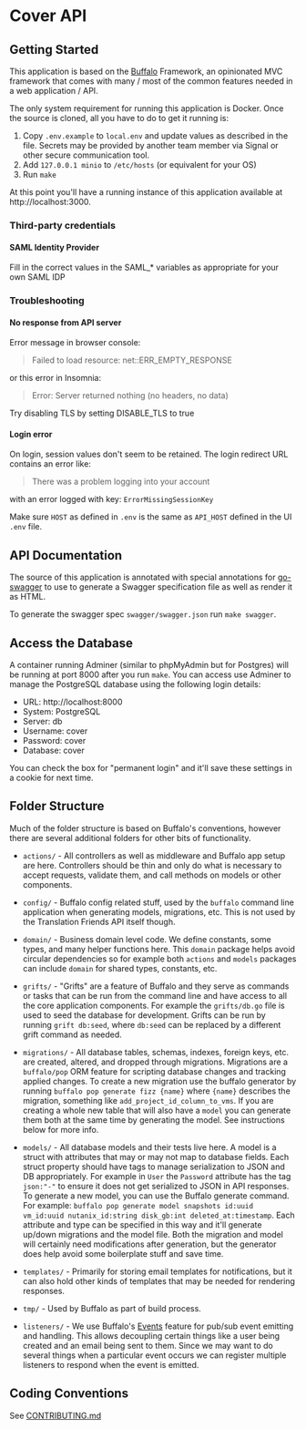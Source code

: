 # Cover API

## Getting Started
This application is based on the [Buffalo](https://gobuffalo.io) Framework, an opinionated MVC framework that comes 
with many / most of the common features needed in a web application / API.

The only system requirement for running this application is Docker. Once the source is cloned, all you have 
to do to get it running is:

1. Copy `.env.example` to `local.env` and update values as described in the file. Secrets may be provided by another team member via Signal or other secure communication tool.
1. Add `127.0.0.1 minio` to `/etc/hosts` (or equivalent for your OS)
1. Run `make`

At this point you'll have a running instance of this application available at http://localhost:3000.

### Third-party credentials

#### SAML Identity Provider

Fill in the correct values in the SAML_* variables as appropriate for
your own SAML IDP

### Troubleshooting

#### No response from API server 
 
Error message in browser console:

> Failed to load resource: net::ERR_EMPTY_RESPONSE 

or this error in Insomnia:

> Error: Server returned nothing (no headers, no data)
  
Try disabling TLS by setting DISABLE_TLS to true

#### Login error

On login, session values don't seem to be retained. The login redirect URL contains an error like:

> There was a problem logging into your account

with an error logged with key: `ErrorMissingSessionKey`

Make sure `HOST` as defined in `.env` is the same as `API_HOST` defined in the UI `.env` file.

## API Documentation
The source of this application is annotated with special annotations for [go-swagger](https://goswagger.io) to use
to generate a Swagger specification file as well as render it as HTML. 

To generate the swagger spec `swagger/swagger.json` run `make swagger`.

## Access the Database
A container running Adminer (similar to phpMyAdmin but for Postgres) will be running at port 8000 after you run `make`. 
You can access use Adminer to manage the PostgreSQL database using the following login details:

 - URL: http://localhost:8000
 - System: PostgreSQL
 - Server: db
 - Username: cover
 - Password: cover
 - Database: cover

You can check the box for "permanent login" and it'll save these settings in a cookie for next time. 

## Folder Structure
Much of the folder structure is based on 
Buffalo's conventions, however there are several additional folders for other bits of functionality. 

 - `actions/` - All controllers as well as middleware and Buffalo app setup are here. Controllers should be thin and
    only do what is necessary to accept requests, validate them, and call methods on models or other components.
 
 - `config/` - Buffalo config related stuff, used by the `buffalo` command line application when generating models, 
   migrations, etc. This is not used by the Translation Friends API itself though.
   
 - `domain/` - Business domain level code. We define constants, some types, and many helper functions here. This 
   `domain` package helps avoid circular dependencies so for example both `actions` and `models` packages can include
   `domain` for shared types, constants, etc.
   
 - `grifts/` - "Grifts" are a feature of Buffalo and they serve as commands or tasks that can be run from the command
   line and have access to all the core application components. For example the `grifts/db.go` file is used to seed 
   the database for development. Grifts can be run by running `grift db:seed`, where `db:seed` can be replaced by a 
   different grift command as needed.
   
 - `migrations/` - All database tables, schemas, indexes, foreign keys, etc. are created, altered, and dropped through 
   migrations. Migrations are a `buffalo/pop` ORM feature for scripting database changes and tracking applied changes.
   To create a new migration use the buffalo generator by running `buffalo pop generate fizz {name}` where `{name}` 
   describes the migration, something like `add_project_id_column_to_vms`. If you are creating a whole new table that
   will also have a `model` you can generate them both at the same time by generating the model. See instructions 
   below for more info.
   
 - `models/` - All database models and their tests live here. A model is a struct with attributes that may or may not
   map to database fields. Each struct property should have tags to manage serialization to JSON and DB appropriately.
   For example in `User` the `Password` attribute has the tag `json:"-"` to ensure it does not get serialized to JSON
   in API responses. To generate a new model, you can use the Buffalo generate command. For example: 
   `buffalo pop generate model snapshots id:uuid vm_id:uuid nutanix_id:string disk_gb:int deleted_at:timestamp`. Each
   attribute and type can be specified in this way and it'll generate up/down migrations and the model file. Both the
   migration and model will certainly need modifications after generation, but the generator does help avoid some 
   boilerplate stuff and save time. 
   
 - `templates/` - Primarily for storing email templates for notifications, but it can also hold other kinds of 
   templates that may be needed for rendering responses.
   
 - `tmp/` - Used by Buffalo as part of build process.
   
 - `listeners/` - We use Buffalo's [Events](https://gobuffalo.io/en/docs/events/) feature for pub/sub event
   emitting and handling. This allows decoupling certain things like a user being created and an email being sent to
   them. Since we may want to do several things when a particular event occurs we can register multiple listeners to
   respond when the event is emitted. 
   
## Coding Conventions
See [CONTRIBUTING.md](CONTRIBUTING.md)
